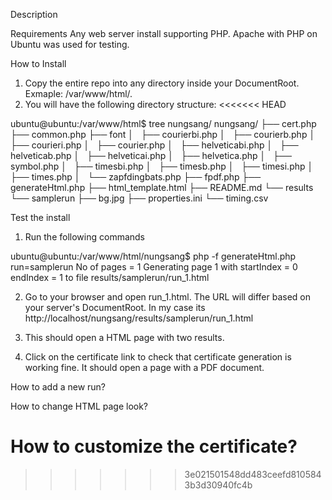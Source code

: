 Description


Requirements
Any web server install supporting PHP. Apache with PHP on Ubuntu was used for testing.

How to Install
1. Copy the entire repo into any directory inside your DocumentRoot. Exmaple: /var/www/html/.
2. You will have the following directory structure:
<<<<<<< HEAD

ubuntu@ubuntu:/var/www/html$ tree nungsang/
nungsang/
├── cert.php
├── common.php
├── font
│   ├── courierbi.php
│   ├── courierb.php
│   ├── courieri.php
│   ├── courier.php
│   ├── helveticabi.php
│   ├── helveticab.php
│   ├── helveticai.php
│   ├── helvetica.php
│   ├── symbol.php
│   ├── timesbi.php
│   ├── timesb.php
│   ├── timesi.php
│   ├── times.php
│   └── zapfdingbats.php
├── fpdf.php
├── generateHtml.php
├── html_template.html
├── README.md
└── results
    └── samplerun
        ├── bg.jpg
        ├── properties.ini
        └── timing.csv


Test the install
1. Run the following commands

ubuntu@ubuntu:/var/www/html/nungsang$ php -f generateHtml.php run=samplerun
No of pages = 1 
Generating page 1  with startIndex = 0 endIndex = 1 to file results/samplerun/run_1.html 

2. Go to your browser and open run_1.html. The URL will differ based on your server's DocumentRoot.
In my case its http://localhost/nungsang/results/samplerun/run_1.html

3. This should open a HTML page with two results. 

4. Click on the certificate link to check that certificate generation is working fine. It should open a page with a PDF document.

How to add a new run?




How to change HTML page look?


How to customize the certificate?
=======
>>>>>>> 3e021501548dd483ceefd8105843b3d30940fc4b
